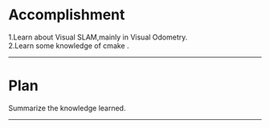 Accomplishment
====
1.Learn about Visual SLAM,mainly in Visual Odometry.<br>
2.Learn some knowledge of cmake .<br>
_____
Plan
====
Summarize the knowledge learned.
___
